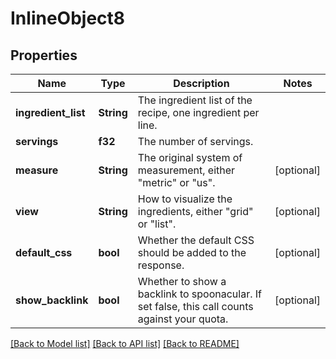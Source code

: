 # InlineObject8

## Properties

Name | Type | Description | Notes
------------ | ------------- | ------------- | -------------
**ingredient_list** | **String** | The ingredient list of the recipe, one ingredient per line. | 
**servings** | **f32** | The number of servings. | 
**measure** | **String** | The original system of measurement, either \"metric\" or \"us\". | [optional] 
**view** | **String** | How to visualize the ingredients, either \"grid\" or \"list\". | [optional] 
**default_css** | **bool** | Whether the default CSS should be added to the response. | [optional] 
**show_backlink** | **bool** | Whether to show a backlink to spoonacular. If set false, this call counts against your quota. | [optional] 

[[Back to Model list]](../README.md#documentation-for-models) [[Back to API list]](../README.md#documentation-for-api-endpoints) [[Back to README]](../README.md)


